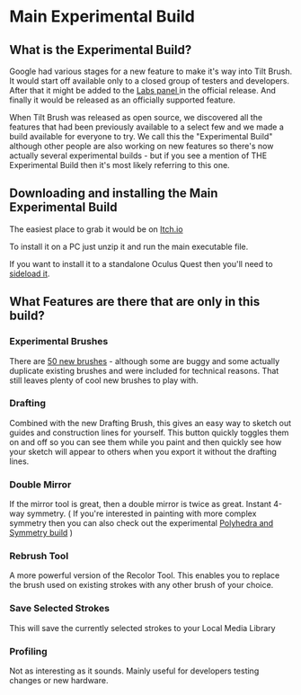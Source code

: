 # Main Experimental Build

## What is the Experimental Build?

Google had various stages for a new feature to make it's way into Tilt Brush. It would start off available only to a closed group of testers and developers. After that it might be added to the [Labs panel ](../user-guide/check-out-labs-or-experimental-features.md)in the official release. And finally it would be released as an officially supported feature.

When Tilt Brush was released as open source, we discovered all the features that had been previously available to a select few and we made a build available for everyone to try. We call this the "Experimental Build" although other people are also working on new features so there's now actually several experimental builds - but if you see a mention of THE Experimental Build then it's most likely referring to this one. 

## Downloading and installing the Main Experimental Build

The easiest place to grab it would be on [Itch.io](https://openbrush.itch.io/openbrush)

To install it on a PC just unzip it and run the main executable file.

If you want to install it to a standalone Oculus Quest then you'll need to [sideload it](https://sidequestvr.com/setup-howto).

## What Features are there that are only in this build?

### Experimental Brushes

There are [50 new brushes](../brushes/brush-list.md) - although some are buggy and some actually duplicate existing brushes and were included for technical reasons. That still leaves plenty of cool new brushes to play with.

### Drafting

Combined with the new Drafting Brush, this gives an easy way to sketch out guides and construction lines for yourself. This button quickly toggles them on and off so you can see them while you paint and then quickly see how your sketch will appear to others when you export it without the drafting lines.

### Double Mirror

If the mirror tool is great, then a double mirror is twice as great. Instant 4-way symmetry. \( If you're interested in painting with more complex symmetry then you can also check out the experimental [Polyhedra and Symmetry build](experimental-builds/polyhedra-and-symmetry.md) \)

### Rebrush Tool

A more powerful version of the Recolor Tool. This enables you to replace the brush used on existing strokes with any other brush of your choice.

### Save Selected Strokes

This will save the currently selected strokes to your Local Media Library

### Profiling

Not as interesting as it sounds. Mainly useful for developers testing changes or new hardware.



